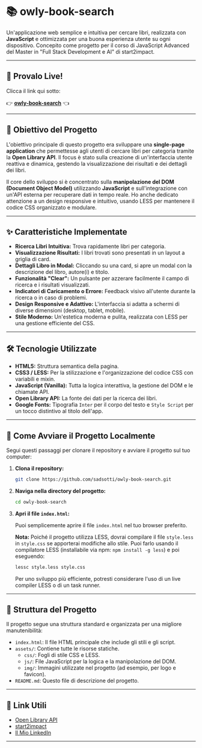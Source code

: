 # 📚 owly-book-search

Un'applicazione web semplice e intuitiva per cercare libri, realizzata con **JavaScript** e ottimizzata per una buona esperienza utente su ogni dispositivo. Concepito come progetto per il corso di JavaScript Advanced del Master in "Full Stack Development e AI" di start2impact.

---

## 🔗 Provalo Live!

Clicca il link qui sotto:

👉 [**owly-book-search**](https://owly-book-search.netlify.app/) 👈

---

## 🎯 Obiettivo del Progetto

L'obiettivo principale di questo progetto era sviluppare una **single-page application** che permettesse agli utenti di cercare libri per categoria tramite la **Open Library API**. Il focus è stato sulla creazione di un'interfaccia utente reattiva e dinamica, gestendo la visualizzazione dei risultati e dei dettagli dei libri.

Il core dello sviluppo si è concentrato sulla **manipolazione del DOM (Document Object Model)** utilizzando **JavaScript** e sull'integrazione con un'API esterna per recuperare dati in tempo reale. Ho anche dedicato attenzione a un design responsive e intuitivo, usando LESS per mantenere il codice CSS organizzato e modulare.

---

## ✨ Caratteristiche Implementate

* **Ricerca Libri Intuitiva:** Trova rapidamente libri per categoria.
* **Visualizzazione Risultati:** I libri trovati sono presentati in un layout a griglia di card.
* **Dettagli Libro in Modal:** Cliccando su una card, si apre un modal con la descrizione del libro, autore(i) e titolo.
* **Funzionalità "Clear":** Un pulsante per azzerare facilmente il campo di ricerca e i risultati visualizzati.
* **Indicatori di Caricamento o Errore:** Feedback visivo all'utente durante la ricerca o in caso di problemi.
* **Design Responsive e Adattivo:** L'interfaccia si adatta a schermi di diverse dimensioni (desktop, tablet, mobile).
* **Stile Moderno:** Un'estetica moderna e pulita, realizzata con LESS per una gestione efficiente del CSS.

---

## 🛠️ Tecnologie Utilizzate

* **HTML5:** Struttura semantica della pagina.
* **CSS3 / LESS:** Per la stilizzazione e l'organizzazione del codice CSS con variabili e mixin.
* **JavaScript (Vanilla):** Tutta la logica interattiva, la gestione del DOM e le chiamate API.
* **Open Library API:** La fonte dei dati per la ricerca dei libri.
* **Google Fonts:** Tipografia `Inter` per il corpo del testo e `Style Script` per un tocco distintivo al titolo dell'app.

---

## 🚀 Come Avviare il Progetto Localmente

Segui questi passaggi per clonare il repository e avviare il progetto sul tuo computer:

1.  **Clona il repository:**

    ```bash
    git clone https://github.com/sadsotti/owly-book-search.git

2.  **Naviga nella directory del progetto:**

    ```bash
    cd owly-book-search
    ```

3.  **Apri il file `index.html`:**

    Puoi semplicemente aprire il file `index.html` nel tuo browser preferito.

    **Nota:** Poiché il progetto utilizza LESS, dovrai compilare il file `style.less` in `style.css` se apporterai modifiche allo stile. Puoi farlo usando il compilatore LESS (installabile via npm: `npm install -g less`) e poi eseguendo:
    ```bash
    lessc style.less style.css
    ```
    Per uno sviluppo più efficiente, potresti considerare l'uso di un live compiler LESS o di un task runner.

---

## 📂 Struttura del Progetto

Il progetto segue una struttura standard e organizzata per una migliore manutenibilità:

* `index.html`: Il file HTML principale che include gli stili e gli script.
* `assets/`: Contiene tutte le risorse statiche.
    * `css/`: Fogli di stile CSS e LESS.
    * `js/`: File JavaScript per la logica e la manipolazione del DOM.
    * `img/`: Immagini utilizzate nel progetto (ad esempio, per logo e favicon).
* `README.md`: Questo file di descrizione del progetto.

---

## 🔗 Link Utili

* [Open Library API](https://openlibrary.org/developers/api)
* [start2impact](https://www.start2impact.it/)
* [Il Mio LinkedIn](https://linkedin.com/in/lorenzo-sottile)

---